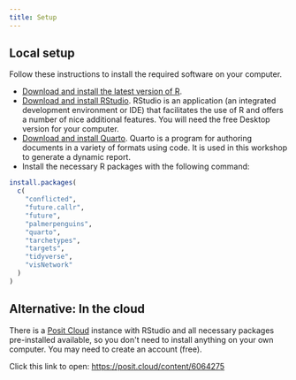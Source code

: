 ```yaml
---
title: Setup
---
```


## Local setup

Follow these instructions to install the required software on your computer.

- [Download and install the latest version of R](https://www.r-project.org/).
- [Download and install RStudio](https://www.rstudio.com/products/rstudio/download/#download). RStudio is an application (an integrated development environment or IDE) that facilitates the use of R and offers a number of nice additional features. You will need the free Desktop version for your computer.
- [Download and install Quarto](https://quarto.org/docs/download/). Quarto is a program for authoring documents in a variety of formats using code. It is used in this workshop to generate a dynamic report.
- Install the necessary R packages with the following command:

```r
install.packages(
  c(
    "conflicted",
    "future.callr",
    "future",
    "palmerpenguins",
    "quarto",
    "tarchetypes",
    "targets",
    "tidyverse",
    "visNetwork"
  )
)
```

## Alternative: In the cloud

There is a [Posit Cloud](https://posit.cloud/) instance with RStudio and all necessary packages pre-installed available, so you don't need to install anything on your own computer. You may need to create an account (free).

Click this link to open: <https://posit.cloud/content/6064275>
